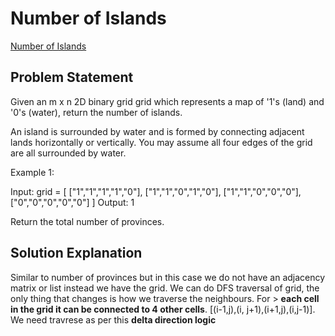 # Number of Islands
[Number of Islands](https://leetcode.com/problems/number-of-islands/description/)

## Problem Statement

Given an m x n 2D binary grid grid which represents a map of '1's (land) and '0's (water), return the number of islands.

An island is surrounded by water and is formed by connecting adjacent lands horizontally or vertically. You may assume all four edges of the grid are all surrounded by water.

Example 1:

Input: grid = [
  ["1","1","1","1","0"],
  ["1","1","0","1","0"],
  ["1","1","0","0","0"],
  ["0","0","0","0","0"]
]
Output: 1

Return the total number of provinces.

## Solution Explanation

Similar to number of provinces but in this case we do not have an adjacency matrix or list instead we have the grid. We can do DFS traversal of grid, the only thing that changes is how we traverse the neighbours. For > **each cell in the grid it can be connected to 4 other cells**. [(i-1,j),(i, j+1),(i+1,j),(i,j-1)]. We need travrese as per this **delta direction logic**
